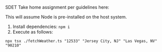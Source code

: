 SDET Take home assignment per guidelines here: 

This will assume Node is pre-installed on the host system. 

1. Install dependencies: `npm i`
2. Execute as follows: 

`npx tsx ./fetchWeather.ts "12533" "Jersey City, NJ" "Las Vegas, NV" "90210"`